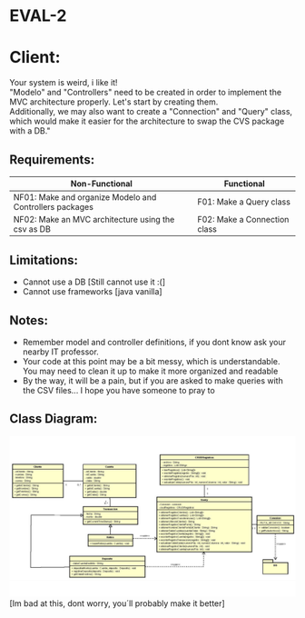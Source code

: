 # EVAL-2

# Client:
Your system is weird, i like it!
<br>
"Modelo" and "Controllers" need to be created in order to implement the MVC architecture properly. Let's start by creating them.
<br>
Additionally, we may also want to create a "Connection" and "Query" class, which would make it easier for the architecture to swap the CVS package with a DB."

## Requirements:
 |Non-Functional|Functional|
 |--------------|----------|
 |NF01: Make and organize Modelo and Controllers packages |F01: Make a Query class |
 |NF02: Make an MVC architecture using the csv as DB |F02: Make a Connection class|
 
 ## Limitations:
 - Cannot use a DB [Still cannot use it :(]
 - Cannot use frameworks [java vanilla]
 
 ## Notes:
- Remember model and controller definitions, if you dont know ask your nearby IT professor.
- Your code at this point may be a bit messy, which is understandable. You may need to clean it up to make it more organized and readable
- By the way, it will be a pain, but if you are asked to make queries with the CSV files... I hope you have someone to pray to

## Class Diagram:
![EVAL2-DiagramClass](Documentation/EVAL2.png)
[Im bad at this, dont worry, you´ll probably make it better]
